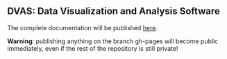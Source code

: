 ## DVAS: Data Visualization and Analysis Software

The complete documentation will be published [here](http://meteoswiss-mda.github.io/dvas).

**Warning**: publishing anything on the branch gh-pages will become public immediately, even if the 
rest of the repository is still private!